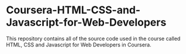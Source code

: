 # Coursera-HTML-CSS-and-Javascript-for-Web-Developers

This repository contains all of the source code used in the course called HTML, CSS and Javascript for Web Developers in Coursera.

